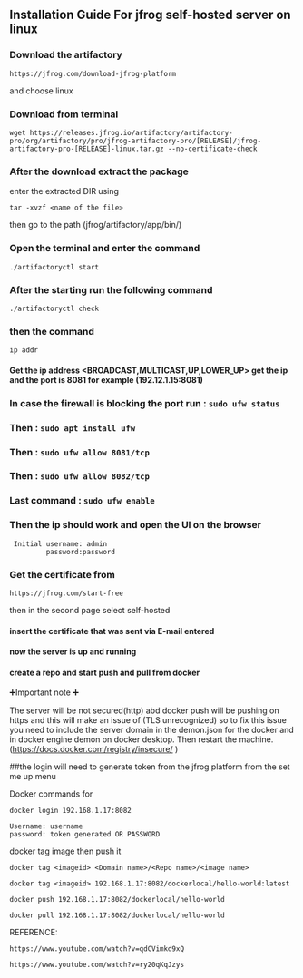 ## Installation Guide For jfrog self-hosted server on linux



### Download the artifactory 
```
https://jfrog.com/download-jfrog-platform
```
and choose linux
### Download from terminal 
```
wget https://releases.jfrog.io/artifactory/artifactory-pro/org/artifactory/pro/jfrog-artifactory-pro/[RELEASE]/jfrog-artifactory-pro-[RELEASE]-linux.tar.gz --no-certificate-check 
```

### After the download extract the package 
enter the extracted DIR 
using 
```
tar -xvzf <name of the file>
```
then go to the path (jfrog/artifactory/app/bin/)

### Open the terminal and enter the command 
```
./artifactoryctl start
```
### After the starting run the following command
```
./artifactoryctl check
``` 

### then the command 
```
ip addr
```
#### Get the ip address <BROADCAST,MULTICAST,UP,LOWER_UP> get the ip and the port is 8081 for example (192.12.1.15:8081)

### In case the firewall is blocking the port run : ```sudo ufw status```
### Then : ```sudo apt install ufw```
### Then : ```sudo ufw allow 8081/tcp```
### Then : ```sudo ufw allow 8082/tcp```
### Last command : ```sudo ufw enable ```
### Then the ip should work and open the UI on the browser
```
 Initial username: admin 
         password:password
```
### Get the certificate from
```
https://jfrog.com/start-free 
``` 
then in the second page select self-hosted
#### insert the certificate that was sent via E-mail entered 
#### now the server is up and running 
#### create a repo and start push and pull from docker 



➕Important note ➕

The server will be not secured(http) abd docker push will be pushing on https and this will make an issue of (TLS unrecognized) so to fix this issue you need to include the server domain in the demon.json for the docker and in docker engine demon on docker desktop. Then restart the machine. 
(https://docs.docker.com/registry/insecure/ )

##the login will need to generate token from the jfrog platform from the set me up menu 

Docker commands for
```
docker login 192.168.1.17:8082
```
```
Username: username 
password: token generated OR PASSWORD
```

docker tag image then push it

```
docker tag <imageid> <Domain name>/<Repo name>/<image name>
  ```
```
docker tag <imageid> 192.168.1.17:8082/dockerlocal/hello-world:latest
```
```
docker push 192.168.1.17:8082/dockerlocal/hello-world
```
```
docker pull 192.168.1.17:8082/dockerlocal/hello-world
```


REFERENCE:
``` 
https://www.youtube.com/watch?v=qdCVimkd9xQ 
```
``` 
https://www.youtube.com/watch?v=ry20qKqJzys
```
